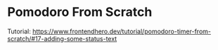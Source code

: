 <h1>Pomodoro From Scratch</h1>

Tutorial: https://www.frontendhero.dev/tutorial/pomodoro-timer-from-scratch/#17-adding-some-status-text
